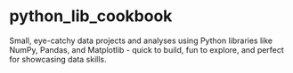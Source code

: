 # python_lib_cookbook
Small, eye-catchy data projects and analyses using Python libraries like NumPy, Pandas, and Matplotlib - quick to build, fun to explore, and perfect for showcasing data skills.
